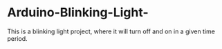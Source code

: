 # Arduino-Blinking-Light-
This is a blinking light project, where it will turn off and on in a given time period.

